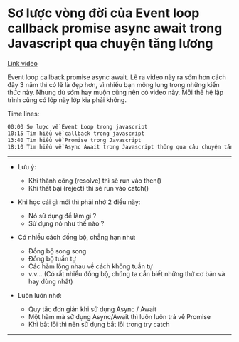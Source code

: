 # Sơ lược vòng đời của Event loop callback promise async await trong Javascript qua chuyện tăng lương

[Link video](https://s.net.vn/h2OC)

Event loop callback promise async await.
Lẽ ra video này ra sớm hơn cách đây 3 năm thì có lẽ là đẹp hơn, vì nhiều bạn mông lung trong những kiến thức này. Nhưng dù sớm hay muộn cũng nên có video này. Mỗi thế hệ lập trình cũng có lớp này lớp kia phải không.

Time lines:

```bash
00:00 Sơ lược về Event Loop trong javascript
10:15 Tìm hiểu về callback trong javascript
13:40 Tìm hiểu về Promise trong Javascript
18:10 Tìm hiểu về Async Await trong Javascript thông qua câu chuyện tăng lương
```

---

- Lưu ý:

  - Khi thành công (resolve) thì sẽ run vào then()
  - Khi thất bại (reject) thì sẽ run vào catch()

- Khi học cái gì mới thì phải nhớ 2 điều này:

  - Nó sử dụng để làm gì ?
  - Sử dụng nó như thế nào ?

- Có nhiều cách đồng bộ, chẳng hạn như:

  - Đồng bộ song song
  - Đồng bộ tuần tự
  - Các hàm lồng nhau về cách không tuần tự
  - v.v... (Có rất nhiều đồng bộ, chúng ta cần biết những thứ cơ bản và hay dùng nhất)

- Luôn luôn nhớ:

  - Quy tắc đơn giản khi sử dụng Async / Await
  - Một hàm mà sử dụng Async/Await thì luôn luôn trả về Promise
  - Khi bắt lỗi thì nên sử dụng bắt lỗi trong try catch

---
